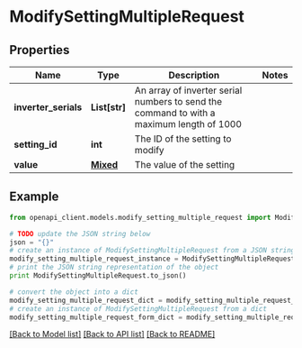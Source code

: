# ModifySettingMultipleRequest


## Properties
Name | Type | Description | Notes
------------ | ------------- | ------------- | -------------
**inverter_serials** | **List[str]** | An array of inverter serial numbers to send the command to with a maximum length of 1000 | 
**setting_id** | **int** | The ID of the setting to modify | 
**value** | [**Mixed**](Mixed.md) | The value of the setting | 

## Example

```python
from openapi_client.models.modify_setting_multiple_request import ModifySettingMultipleRequest

# TODO update the JSON string below
json = "{}"
# create an instance of ModifySettingMultipleRequest from a JSON string
modify_setting_multiple_request_instance = ModifySettingMultipleRequest.from_json(json)
# print the JSON string representation of the object
print ModifySettingMultipleRequest.to_json()

# convert the object into a dict
modify_setting_multiple_request_dict = modify_setting_multiple_request_instance.to_dict()
# create an instance of ModifySettingMultipleRequest from a dict
modify_setting_multiple_request_form_dict = modify_setting_multiple_request.from_dict(modify_setting_multiple_request_dict)
```
[[Back to Model list]](../README.md#documentation-for-models) [[Back to API list]](../README.md#documentation-for-api-endpoints) [[Back to README]](../README.md)


